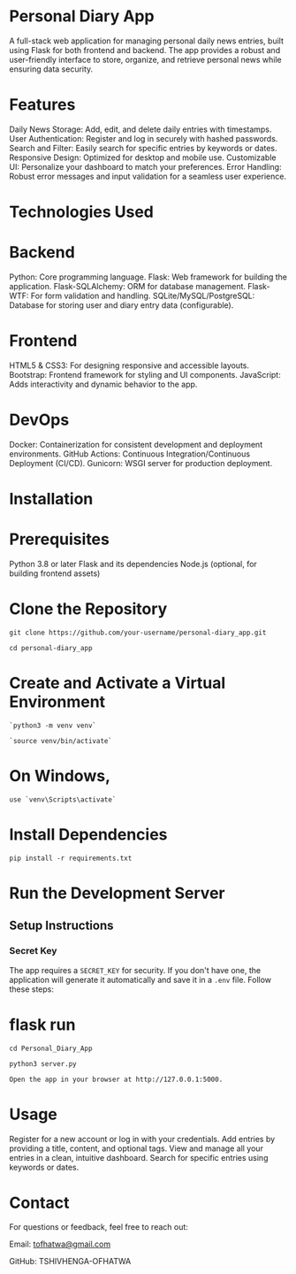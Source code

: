 # Personal Diary App

A full-stack web application for managing personal daily news entries, built using Flask for both frontend and backend. The app provides a robust and user-friendly interface to store, organize, and retrieve personal news while ensuring data security.

# Features

Daily News Storage: Add, edit, and delete daily entries with timestamps.
User Authentication: Register and log in securely with hashed passwords.
Search and Filter: Easily search for specific entries by keywords or dates.
Responsive Design: Optimized for desktop and mobile use.
Customizable UI: Personalize your dashboard to match your preferences.
Error Handling: Robust error messages and input validation for a seamless user experience.

# Technologies Used

# Backend

Python: Core programming language.
Flask: Web framework for building the application.
Flask-SQLAlchemy: ORM for database management.
Flask-WTF: For form validation and handling.
SQLite/MySQL/PostgreSQL: Database for storing user and diary entry data (configurable).

# Frontend

HTML5 & CSS3: For designing responsive and accessible layouts.
Bootstrap: Frontend framework for styling and UI components.
JavaScript: Adds interactivity and dynamic behavior to the app.

# DevOps

Docker: Containerization for consistent development and deployment environments.
GitHub Actions: Continuous Integration/Continuous Deployment (CI/CD).
Gunicorn: WSGI server for production deployment.

# Installation

# Prerequisites

Python 3.8 or later
Flask and its dependencies
Node.js (optional, for building frontend assets)

# Clone the Repository

    git clone https://github.com/your-username/personal-diary_app.git

    cd personal-diary_app

# Create and Activate a Virtual Environment

    `python3 -m venv venv`

    `source venv/bin/activate`

# On Windows,

    use `venv\Scripts\activate`

# Install Dependencies

    pip install -r requirements.txt

# Run the Development Server

## Setup Instructions

### Secret Key

The app requires a `SECRET_KEY` for security. If you don't have one,
the application will generate it automatically and save it in a `.env` file. Follow these steps:

# flask run

    cd Personal_Diary_App

    python3 server.py

    Open the app in your browser at http://127.0.0.1:5000.

# Usage

Register for a new account or log in with your credentials.
Add entries by providing a title, content, and optional tags.
View and manage all your entries in a clean, intuitive dashboard.
Search for specific entries using keywords or dates.

# Contact

For questions or feedback, feel free to reach out:

Email: tofhatwa@gmail.com

GitHub: TSHIVHENGA-OFHATWA
